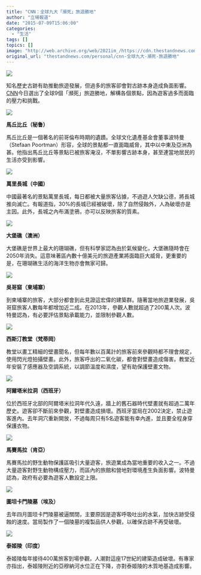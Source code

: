 ```yaml
---
title: "CNN：全球九大「瀕死」旅遊勝地"
author: "立場報道"
date: "2015-07-09T15:06:00"
categories:
  - "生活"
tags: []
topics: []
image: "http://web.archive.org/web/2021im_/https://cdn.thestandnews.com/media/photos/cache/9-18_MkAKw_1200x0.png"
original_url: "thestandnews.com/personal/cnn-全球九大-瀕死-旅遊勝地"
---
```

![](http://web.archive.org/web/2021im_/https://cdn.thestandnews.com/media/photos/cache/9-18_MkAKw_1200x0.png)

知名歷史古跡有助推動旅遊發展，但過多的旅客卻會對古跡本身造成負面影響。[CNN](http://web.archive.org/web/20210629022832/http://edition.cnn.com/2015/07/08/travel/9-tourist-attractions-that-are-literally-dying/index.html)今日選出了全球9個「瀕死」旅遊勝地，解構各個景點，因為遊客過多而面臨的壓力和挑戰。

[![](http://web.archive.org/web/2021im_/https://cdn.thestandnews.com/media/photos/cache/Screen20Shot202015-07-0920at204.24.5120PM_2KnZY_1200x0.png)](http://web.archive.org/web/20210629022832/https://cdn.thestandnews.com/media/photos/cache/Screen20Shot202015-07-0920at204.24.5120PM_2KnZY_1200x0.png)

**馬丘比丘（秘鲁）**

馬丘比丘是一個著名的前哥倫布時期的遺蹟。全球文化遺產基金會董事波特曼（Stefaan Poortman）形容，全球的景點都一直面臨威脅，其中以中東及亞洲為甚。他指出馬丘比丘等景點已被旅客淹沒，不單影響古跡本身，甚至連當地居民的生活亦受到影響。

[![](http://web.archive.org/web/2021im_/https://cdn.thestandnews.com/media/photos/cache/Screen20Shot202015-07-0920at204.25.3220PM_mRbAX_1200x0.png)](http://web.archive.org/web/20210629022832/https://cdn.thestandnews.com/media/photos/cache/Screen20Shot202015-07-0920at204.25.3220PM_mRbAX_1200x0.png)

**萬里長城（中國）**

中國最著名的景點萬里長城，每日都被大量旅客佔據，不過遊人欠缺公德，將長城推向滅亡。有報道指，30%的長城已經被破壞，除了自然侵蝕外，人為破壞亦是主因。此外，長城之內布滿塗鴉，亦可以反映旅客的質素。

[![](http://web.archive.org/web/2021im_/https://cdn.thestandnews.com/media/photos/cache/Screen20Shot202015-07-0920at204.25.0520PM_eeK9K_1200x0.png)](http://web.archive.org/web/20210629022832/https://cdn.thestandnews.com/media/photos/cache/Screen20Shot202015-07-0920at204.25.0520PM_eeK9K_1200x0.png)

**大堡礁（澳洲）**

大堡礁是世界上最大的珊瑚礁，但有科學家認為由於氣候變化，大堡礁隨時會在2050年消失。這意味著區內數十億美元的旅遊產業將面臨巨大威脅，更重要的是，在珊瑚礁生活的海洋生物亦會無家可歸。

[![](http://web.archive.org/web/2021im_/https://cdn.thestandnews.com/media/photos/cache/Screen20Shot202015-07-0920at204.25.2620PM_CoPaj_1200x0.png)](http://web.archive.org/web/20210629022832/https://cdn.thestandnews.com/media/photos/cache/Screen20Shot202015-07-0920at204.25.2620PM_CoPaj_1200x0.png)

**吳哥窟（柬埔寨）**

到柬埔寨的旅客，大部分都會到此見證這宏偉的建築群。隨著當地旅遊業發展，吳哥窟旅客人數每年都增加近二成。在2013年，參觀人數就超過了200萬人次。波特曼認為，有必要評估景點承載能力，並限制參觀人數。

[![](http://web.archive.org/web/2021im_/https://cdn.thestandnews.com/media/photos/cache/Screen20Shot202015-07-0920at204.24.2220PM_2F2QF_1200x0.png)](http://web.archive.org/web/20210629022832/https://cdn.thestandnews.com/media/photos/cache/Screen20Shot202015-07-0920at204.24.2220PM_2F2QF_1200x0.png)

**西斯汀教堂（梵蒂岡）**

教堂以畫工精細的壁畫聞名，但每年數以百萬計的旅客前來參觀時都不理會規定，使用閃光燈拍攝壁畫。此外，旅客呼出的二氧化碳，都會對壁畫造成傷害。教堂近年安裝了感應器及空調系統，以調節溫度和濕度，望有助保護壁畫文物。

[![](http://web.archive.org/web/2021im_/https://cdn.thestandnews.com/media/photos/cache/Screen20Shot202015-07-0920at204.25.1820PM_YfQ1m_1200x0.png)](http://web.archive.org/web/20210629022832/https://cdn.thestandnews.com/media/photos/cache/Screen20Shot202015-07-0920at204.25.1820PM_YfQ1m_1200x0.png)

**阿爾塔米拉洞（西班牙）**

位於西班牙北部的阿爾塔米拉洞年代久遠，牆上的舊石器時代壁畫就有超過二萬年歷史。遊客卻不斷前來參觀，對壁畫造成損壞。西班牙當局在2002決定，禁止遊客進內。去年洞穴重新開放，不過每周只有5名遊客能有幸內進，並且要全程身穿保護衣物。

[![](http://web.archive.org/web/2021im_/https://cdn.thestandnews.com/media/photos/cache/Screen20Shot202015-07-0920at204.24.4220PM_yZ5zH_1200x0.png)](http://web.archive.org/web/20210629022832/https://cdn.thestandnews.com/media/photos/cache/Screen20Shot202015-07-0920at204.24.4220PM_yZ5zH_1200x0.png)

**馬賽馬拉（肯亞）**

馬賽馬拉的野生動物保護區吸引大量遊客，旅遊業成為當地重要的收入之一。不過大量遊客對野生動物構成壓力，而區內的旅館和營地對環境產生負面影響。波特曼認為，政府有必要為遊客人數設定上限。

[![](http://web.archive.org/web/2021im_/https://cdn.thestandnews.com/media/photos/cache/Screen20Shot202015-07-0920at204.46.5720PM_nTKfR_1200x0.png)](http://web.archive.org/web/20210629022832/https://cdn.thestandnews.com/media/photos/cache/Screen20Shot202015-07-0920at204.46.5720PM_nTKfR_1200x0.png)

**圖坦卡門陵墓（埃及）**

去年四月圖坦卡門陵墓被逼關閉，主要原因是遊客呼吸吐出的水氣，加快古跡受侵蝕的速度。當局製作了一個陵墓的複製品供人參觀，以確保古跡不再受破壞。

[![](http://web.archive.org/web/2021im_/https://cdn.thestandnews.com/media/photos/cache/Screen20Shot202015-07-0920at204.24.3320PM_0NBzk_1200x0.png)](http://web.archive.org/web/20210629022832/https://cdn.thestandnews.com/media/photos/cache/Screen20Shot202015-07-0920at204.24.3320PM_0NBzk_1200x0.png)

**泰姬陵（印度）**

泰姬陵每年接待400萬旅客到場參觀，人潮對這座17世紀的建築造成破壞。有專家亦指出，泰姬陵附近的亞穆納河水位正在下降，亦對泰姬陵的木質地基造成影響。